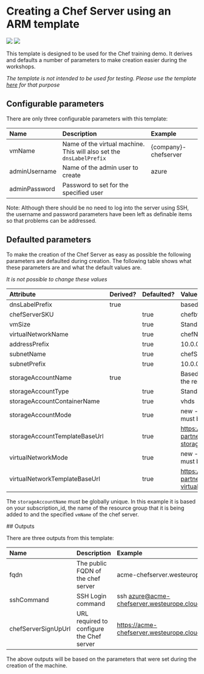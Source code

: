 # Creating a Chef Server using an ARM template

<a href="https://portal.azure.com/#create/Microsoft.Template/uri/https%3A%2F%2Fraw.githubusercontent.com%2Fchef-partners%2Farm-templates%2Fmaster%2Farm-chef-server-training%2Fchef-compliance-training.json" target="_blank"><img src="http://azuredeploy.net/deploybutton.png"/></a>
<a href="http://armviz.io/#/?load=https%3A%2F%2Fraw.githubusercontent.com%2Fchef-partners%2Farm-templates%2Fmaster%2Farm-chef-server-training%2Fchef-compliance-training.json" target="_blank">
    <img src="http://armviz.io/visualizebutton.png"/>
</a>

This template is designed to be used for the Chef training demo.  It derives and defaults a number of parameters to make creation easier during the workshops.

*The template is not intended to be used for testing.  Please use the template [here](https://github.com/chef-partners/arm-templates/tree/master/arm-chef-server) for that purpose*

## Configurable parameters

There are only three configurable parameters with this template:

| Name          | Description                                                           | Example              |
|:--------------|:----------------------------------------------------------------------|:---------------------|
| vmName        | Name of the virtual machine.  This will also set the `dnsLabelPrefix` | {company}-chefserver |
| adminUsername | Name of the admin user to create                                      | azure                |
| adminPassword | Password to set for the specified user                                |                      |

Note:  Although there should be no need to log into the server using SSH, the username and password parameters have been left as definable items so that problems can be addressed.

## Defaulted parameters

To make the creation of the Chef Server as easy as possible the following parameters are defaulted during creation.  The following table shows what these parameters are and what the default values are.

*It is not possible to change these values*

| Attribute                     | Derived? | Defaulted? | Value / Comments                                                                         |
|:------------------------------|:---------|:-----------|:-----------------------------------------------------------------------------------------|
| dnsLabelPrefix                | true     |            | based on the vmName                                                                      |
| chefServerSKU                 |          | true       | chefbyol                                                                                 |
| vmSize                        |          | true       | Standard_A5                                                                              |
| virtualNetworkName            |          | true       | chefNetwork                                                                              |
| addressPrefix                 |          | true       | 10.0.0.0/24                                                                              |
| subnetName                    |          | true       | chefSubnet                                                                               |
| subnetPrefix                  |          | true       | 10.0.0.0/28                                                                              |
| storageAccountName            | true     |            | Based on the subscription_id, name of the resource group and the vmName                  |
| storageAccountType            |          | true       | Standard_LRS                                                                             |
| storageAccountContainerName   |          | true       | vhds                                                                                     |
| storageAccountMode            |          | true       | new - this states that a storage account must be created                                 |
| storageAccountTemplateBaseUrl |          | true       | https://raw.githubusercontent.com/chef-partners/arm-templates/master/arm-storage-account |
| virtualNetworkMode            |          | true       | new - this states that a virtual network must be created                                 |
| virtualNetworkTemplateBaseUrl |          | true       | https://raw.githubusercontent.com/chef-partners/arm-templates/master/arm-virtual-network |

The `storageAccountName` must be globally unique.  In this example it is based on your subscription_id, the name of the resource group that it is being added to and the specified `vmName` of the chef server.

## Outputs

There are three outputs from this template:

| Name                | Description                               | Example                                                      |
|:--------------------|:------------------------------------------|:-------------------------------------------------------------|
| fqdn                | The public FQDN of the chef server        | acme-chefserver.westeurope.cloudapp.azure.com                |
| sshCommand          | SSH Login command                         | ssh azure@acme-chefserver.westeurope.cloudapp.azure.com      |
| chefServerSignUpUrl | URL required to configure the Chef server | https://acme-chefserver.westeurope.cloudapp.azure.com/signup |

The above outputs will be based on the parameters that were set during the creation of the machine.
